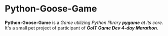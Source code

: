 # Python-Goose-Game

__Python-Goose-Game__ is a *Game utilizing Python library __pygame__ at its core*. It's a small pet project of participant of **_GoIT Game Dev 4-day Marathon_**.
